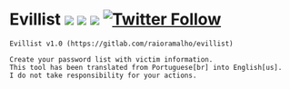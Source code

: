 # Evillist [![](https://img.shields.io/github/last-commit/raioramalho/evillist.svg)](https://github.com/raioramalho/evillist/releases/) [![](https://img.shields.io/github/release-date/raioramalho/evillist.svg?style=popout)](https://github.com/raioramalho/evillist) [![](https://img.shields.io/github/release/raioramalho/evillist.svg?style=popout)](https://github.com/raioramalho/evillist/releases) [![Twitter Follow](https://img.shields.io/twitter/follow/raioramalho.svg?style=social&label=Follow)](https://twitter.com/raioramalho)

```
Evillist v1.0 (https://gitlab.com/raioramalho/evillist)

Create your password list with victim information.
This tool has been translated from Portuguese[br] into English[us].
I do not take responsibility for your actions.
